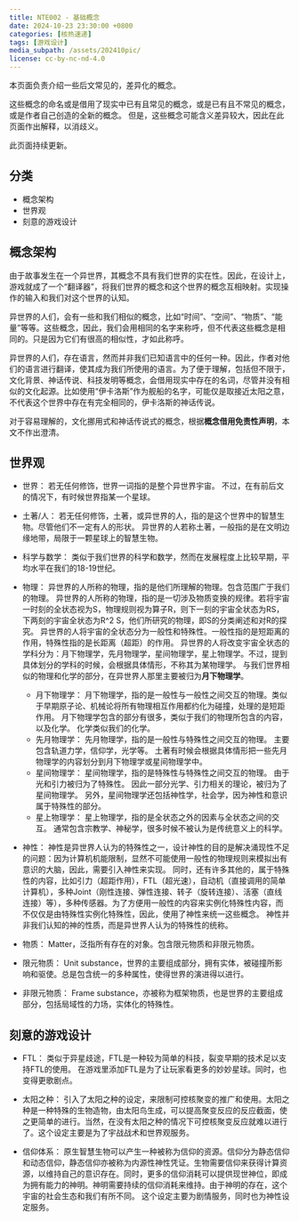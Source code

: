 ```yaml
---
title: NTE002 - 基础概念
date: 2024-10-23 23:30:00 +0800
categories: [核热速递]
tags: [游戏设计] 
media_subpath: /assets/202410pic/
license: cc-by-nc-nd-4.0
---
```


本页面负责介绍一些后文常见的，差异化的概念。

这些概念的命名或是借用了现实中已有且常见的概念，或是已有且不常见的概念，或是作者自己创造的全新的概念。
但是，这些概念可能含义差异较大，因此在此页面作出解释，以消歧义。

此页面持续更新。

## 分类

- 概念架构
- 世界观
- 刻意的游戏设计

## 概念架构

由于故事发生在一个异世界，其概念不具有我们世界的实在性。因此，在设计上，游戏就成了一个“翻译器”，将我们世界的概念和这个世界的概念互相映射。实现操作的输入和我们对这个世界的认知。

异世界的人们，会有一些和我们相似的概念，比如“时间”、“空间”、“物质”、“能量”等等。这些概念，因此，我们会用相同的名字来称呼，但不代表这些概念是相同的。只是因为它们有很高的相似性，才如此称呼。

异世界的人们，存在语言，然而并非我们已知语言中的任何一种。因此，作者对他们的语言进行翻译，使其成为我们所使用的语言。为了便于理解，包括但不限于，文化背景、神话传说、科技发明等概念，会借用现实中存在的名词，尽管并没有相似的文化起源。比如使用“伊卡洛斯”作为舰船的名字，可能仅是取接近太阳之意，不代表这个世界中存在有完全相同的，伊卡洛斯的神话传说。

对于容易理解的，文化挪用式和神话传说式的概念，根据**概念借用免责性声明**，本文不作出澄清。

## 世界观

- 世界：
若无任何修饰，世界一词指的是整个异世界宇宙。
不过，在有前后文的情况下，有时候世界指某一个星球。

- 土著/人：
若无任何修饰，土著，或异世界的人，指的是这个世界中的智慧生物。尽管他们不一定有人的形状。
异世界的人若称土著，一般指的是在文明边缘地带，局限于一颗星球上的智慧生物。

- 科学与数学：
类似于我们世界的科学和数学，然而在发展程度上比较早期，平均水平在我们的18-19世纪。

- 物理：
异世界的人所称的物理，指的是他们所理解的物理。包含范围广于我们的物理。
异世界的人所称的物理，指的是一切涉及物质变换的规律。若将宇宙一时刻的全状态视为S，物理规则视为算子R，则下一刻的宇宙全状态为RS，下两刻的宇宙全状态为R^2 S，他们所研究的物理，即S的分类阐述和对R的探究。
异世界的人将宇宙的全状态分为一般性和特殊性。一般性指的是短距离的作用，特殊性指的是长距离（超距）的作用。
异世界的人将改变宇宙全状态的学科分为：月下物理学，先月物理学，星间物理学，星上物理学。不过，提到具体划分的学科的时候，会根据具体情形，不称其为某物理学。
与我们世界相似的物理和化学的部分，在异世界人那里主要被归为**月下物理学**。
    - 月下物理学：
        月下物理学，指的是一般性与一般性之间交互的物理。类似于早期原子论、机械论将所有物理相互作用都约化为碰撞，处理的是短距作用。
        月下物理学包含的部分有很多，类似于我们的物理所包含的内容，以及化学。
        化学类似我们的化学。
    - 先月物理学：
        先月物理学，指的是一般性与特殊性之间交互的物理。
        主要包含轨道力学，信仰学，光学等。
        土著有时候会根据具体情形把一些先月物理学的内容划分到月下物理学或星间物理学中。
    - 星间物理学：
        星间物理学，指的是特殊性与特殊性之间交互的物理。
        由于光和引力被归为了特殊性。
        因此一部分光学、引力相关的理论，被归为了星间物理学。
        另外，星间物理学还包括神性学，社会学，因为神性和意识属于特殊性的部分。
    - 星上物理学：
        星上物理学，指的是全状态之外的因素与全状态之间的交互。
        通常包含宗教学、神秘学，很多时候不被认为是传统意义上的科学。

- 神性：
神性是异世界人认为的特殊性之一，设计神性的目的是解决涌现性不足的问题：因为计算机机能限制，显然不可能使用一般性的物理规则来模拟出有意识的大脑，因此，需要引入神性来实现。
同时，还有许多其他的，属于特殊性的内容，比如引力（超距作用），FTL（超光速），自动机（直接调用的简单计算机），多种Joint（刚性连接、弹性连接、转子（旋转连接）、活塞（直线连接）等），多种传感器。为了方便用一般性的内容来实例化特殊性内容，而不仅仅是由特殊性实例化特殊性，因此，使用了神性来统一这些概念。
神性并非我们认知的神的性质，而是异世界人认为的特殊性的统称。

- 物质：
Matter，泛指所有存在的对象。包含限元物质和非限元物质。

- 限元物质：
Unit substance，世界的主要组成部分，拥有实体，被碰撞所影响和驱使。总是包含统一的多种属性，使得世界的演进得以进行。

- 非限元物质：
Frame substance，亦被称为框架物质，也是世界的主要组成部分，包括局域性的力场，实体化的特殊性。

## 刻意的游戏设计

- FTL：
类似于异星歧途，FTL是一种较为简单的科技，裂变早期的技术足以支持FTL的使用。
在游戏里添加FTL是为了让玩家看更多的妙妙星球。同时，也变得更歌剧点。

- 太阳之种：
引入了太阳之种的设定，来限制可控核聚变的推广和使用。太阳之种是一种特殊的生物造物，由太阳鸟生成，可以提高聚变反应的反应截面，使之更简单的进行。当然，在没有太阳之种的情况下可控核聚变反应就难以进行了。这个设定主要是为了宇战战术和世界观服务。

- 信仰体系：
原生智慧生物可以产生一种被称为信仰的资源。信仰分为静态信仰和动态信仰，静态信仰亦被称为内源性神性凭证。生物需要信仰来获得计算资源，以维持自己的意识存在。同时，更多的信仰消耗可以提供现世神位，即成为拥有能力的神明。神明需要持续的信仰消耗来维持。由于神明的存在，这个宇宙的社会生态和我们有所不同。
这个设定主要为剧情服务，同时也为神性设定服务。

